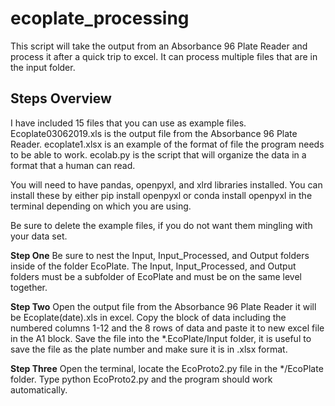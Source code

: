 # ecoplate_processing
This script will take the output from an Absorbance 96 Plate Reader and process it after a quick trip to excel. 
It can process multiple files that are in the input folder.

## Steps Overview

I have included 15 files that you can use as example files. Ecoplate03062019.xls is the output file from the 
Absorbance 96 Plate Reader. ecoplate1.xlsx is an example of the format of file the program needs to be able to
work. ecolab.py is the script that will organize the data in a format that a human can read. 

You will need to have pandas, openpyxl, and xlrd libraries installed. You can install these by either
pip install openpyxl or conda install openpyxl in the terminal depending on which you are using. 

Be sure to delete the example files, if you do not want them mingling with your data set.

**Step One**
Be sure to nest the Input, Input_Processed, and Output folders inside of the folder EcoPlate. The Input, 
Input_Processed, and Output folders must be a subfolder of EcoPlate and must be on the same level together.

**Step Two**
Open the output file from the Absorbance 96 Plate Reader it will be Ecoplate(date).xls in excel. Copy the block 
of data including the numbered columns 1-12 and the 8 rows of data and paste it to new excel file in the A1
block. Save the file into the *.EcoPlate/Input folder, it is useful to save the file as the plate number and make
sure it is in .xlsx format. 


**Step Three**
Open the terminal, locate the EcoProto2.py file in the */EcoPlate folder. Type python EcoProto2.py and the program
should work automatically.
